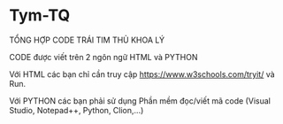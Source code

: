 # Tym-TQ

TỔNG HỢP CODE TRÁI TIM THỦ KHOA LÝ 

CODE được viết trên 2 ngôn ngữ HTML và PYTHON

Với HTML các bạn chỉ cần truy cập https://www.w3schools.com/tryit/ và Run.

Với PYTHON các bạn phải sử dụng Phần mềm đọc/viết mã code (Visual Studio, Notepad++, Python, Clion,...)
